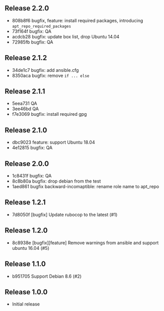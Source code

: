 ## Release 2.2.0

* 808b8f6 bugfix, feature: install required packages, introducing `apt_repo_required_packages`
* 73f164f bugfix: QA
* acdcb28 bugfix: update box list, drop Ubuntu 14.04
* 72985fb bugfix: QA

## Release 2.1.2

* 34de1c7 bugfix: add ansible.cfg
* 8350aca bugfix: remove `if ... else`

## Release 2.1.1

* 5eea731 QA
* 3ee46bd QA
* f7e3069 bugfix: install required gpg

## Release 2.1.0

* dbc9023 feature: support Ubuntu 18.04
* 4e12815 bugfix: QA

## Release 2.0.0

* 1c8431f bugfix: QA
* 8c8b80a bugfix: drop debian from the test
* 1aed861 bugfix backward-incomaptible: rename role name to apt_repo

## Release 1.2.1

* 7d8050f [bugfix] Update rubocop to the latest (#1)

## Release 1.2.0

* 8c8938e [bugfix][feature] Remove warnings from ansible and support ubuntu 16.04 (#5)

## Release 1.1.0

* b951705 Support Debian 8.6 (#2)

## Release 1.0.0

* Initial release
